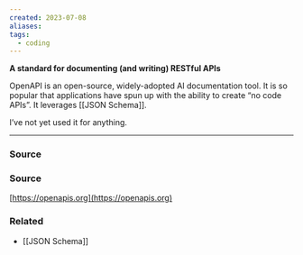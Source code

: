 ```yaml
---
created: 2023-07-08
aliases: 
tags:
  - coding
---
```

**A standard for documenting (and writing) RESTful APIs**

OpenAPI is an open-source, widely-adopted AI documentation tool. It is so popular that applications have spun up with the ability to create “no code APIs”. It leverages [[JSON Schema]]. 

I’ve not yet used it for anything.

---

### Source

### Source

[https://openapis.org](https://openapis.org) 

### Related
- [[JSON Schema]]